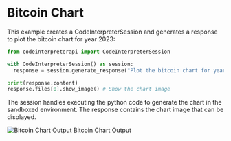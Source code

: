 # Bitcoin Chart

This example creates a CodeInterpreterSession and generates a response to plot the bitcoin chart for year 2023:

```python
from codeinterpreterapi import CodeInterpreterSession

with CodeInterpreterSession() as session:
  response = session.generate_response("Plot the bitcoin chart for year 2023")

print(response.content)
response.files[0].show_image() # Show the chart image
```

The session handles executing the python code to generate the chart in the sandboxed environment. The response contains the chart image that can be displayed.

![Bitcoin Chart Output](https://raw.githubusercontent.com/shroominic/codeinterpreter-api/main/examples/assets/bitcoin_chart.png)
Bitcoin Chart Output
